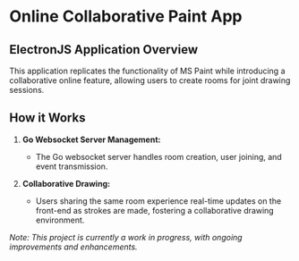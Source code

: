 # Online Collaborative Paint App


## ElectronJS Application Overview

This application replicates the functionality of MS Paint while introducing a collaborative online feature, allowing users to create rooms for joint drawing sessions.

## How it Works

1. **Go Websocket Server Management:**
   - The Go websocket server handles room creation, user joining, and event transmission.
  
2. **Collaborative Drawing:**
   - Users sharing the same room experience real-time updates on the front-end as strokes are made, fostering a collaborative drawing environment.

*Note: This project is currently a work in progress, with ongoing improvements and enhancements.*
